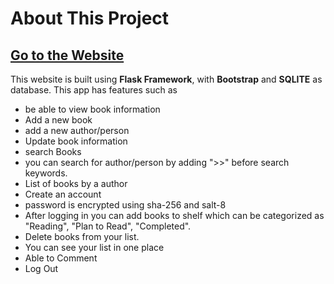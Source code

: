 # About This Project
## <a href="https://rano-flask-webservice.onrender.com">Go to the Website </a>

This website is built using <b>Flask Framework</b>, with <b>Bootstrap</b> and <b>SQLITE</b> as database. This app has features such as
* be able to view book information
* Add a new book
* add a new author/person
* Update book information
* search Books
* you can search for author/person by adding ">>" before search keywords.
* List of books by a author
* Create an account
* password is encrypted using sha-256 and salt-8
* After logging in you can add books to shelf which can be categorized as "Reading", "Plan to Read", "Completed".
* Delete books from your list.
* You can see your list in one place
* Able to Comment
* Log Out